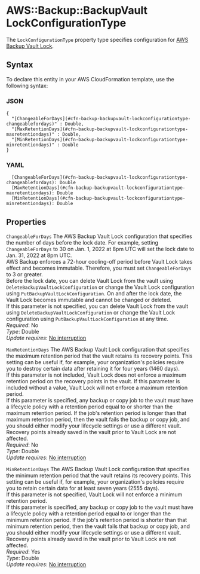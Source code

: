 # AWS::Backup::BackupVault LockConfigurationType<a name="aws-properties-backup-backupvault-lockconfigurationtype"></a>

The `LockConfigurationType` property type specifies configuration for [AWS Backup Vault Lock](https://docs.aws.amazon.com/aws-backup/latest/devguide/vault-lock.html)\.

## Syntax<a name="aws-properties-backup-backupvault-lockconfigurationtype-syntax"></a>

To declare this entity in your AWS CloudFormation template, use the following syntax:

### JSON<a name="aws-properties-backup-backupvault-lockconfigurationtype-syntax.json"></a>

```
{
  "[ChangeableForDays](#cfn-backup-backupvault-lockconfigurationtype-changeablefordays)" : Double,
  "[MaxRetentionDays](#cfn-backup-backupvault-lockconfigurationtype-maxretentiondays)" : Double,
  "[MinRetentionDays](#cfn-backup-backupvault-lockconfigurationtype-minretentiondays)" : Double
}
```

### YAML<a name="aws-properties-backup-backupvault-lockconfigurationtype-syntax.yaml"></a>

```
  [ChangeableForDays](#cfn-backup-backupvault-lockconfigurationtype-changeablefordays): Double
  [MaxRetentionDays](#cfn-backup-backupvault-lockconfigurationtype-maxretentiondays): Double
  [MinRetentionDays](#cfn-backup-backupvault-lockconfigurationtype-minretentiondays): Double
```

## Properties<a name="aws-properties-backup-backupvault-lockconfigurationtype-properties"></a>

`ChangeableForDays`  <a name="cfn-backup-backupvault-lockconfigurationtype-changeablefordays"></a>
The AWS Backup Vault Lock configuration that specifies the number of days before the lock date\. For example, setting `ChangeableForDays` to 30 on Jan\. 1, 2022 at 8pm UTC will set the lock date to Jan\. 31, 2022 at 8pm UTC\.  
AWS Backup enforces a 72\-hour cooling\-off period before Vault Lock takes effect and becomes immutable\. Therefore, you must set `ChangeableForDays` to 3 or greater\.  
Before the lock date, you can delete Vault Lock from the vault using `DeleteBackupVaultLockConfiguration` or change the Vault Lock configuration using `PutBackupVaultLockConfiguration`\. On and after the lock date, the Vault Lock becomes immutable and cannot be changed or deleted\.  
If this parameter is not specified, you can delete Vault Lock from the vault using `DeleteBackupVaultLockConfiguration` or change the Vault Lock configuration using `PutBackupVaultLockConfiguration` at any time\.  
*Required*: No  
*Type*: Double  
*Update requires*: [No interruption](https://docs.aws.amazon.com/AWSCloudFormation/latest/UserGuide/using-cfn-updating-stacks-update-behaviors.html#update-no-interrupt)

`MaxRetentionDays`  <a name="cfn-backup-backupvault-lockconfigurationtype-maxretentiondays"></a>
The AWS Backup Vault Lock configuration that specifies the maximum retention period that the vault retains its recovery points\. This setting can be useful if, for example, your organization's policies require you to destroy certain data after retaining it for four years \(1460 days\)\.  
If this parameter is not included, Vault Lock does not enforce a maximum retention period on the recovery points in the vault\. If this parameter is included without a value, Vault Lock will not enforce a maximum retention period\.  
If this parameter is specified, any backup or copy job to the vault must have a lifecycle policy with a retention period equal to or shorter than the maximum retention period\. If the job's retention period is longer than that maximum retention period, then the vault fails the backup or copy job, and you should either modify your lifecycle settings or use a different vault\. Recovery points already saved in the vault prior to Vault Lock are not affected\.  
*Required*: No  
*Type*: Double  
*Update requires*: [No interruption](https://docs.aws.amazon.com/AWSCloudFormation/latest/UserGuide/using-cfn-updating-stacks-update-behaviors.html#update-no-interrupt)

`MinRetentionDays`  <a name="cfn-backup-backupvault-lockconfigurationtype-minretentiondays"></a>
The AWS Backup Vault Lock configuration that specifies the minimum retention period that the vault retains its recovery points\. This setting can be useful if, for example, your organization's policies require you to retain certain data for at least seven years \(2555 days\)\.  
If this parameter is not specified, Vault Lock will not enforce a minimum retention period\.  
If this parameter is specified, any backup or copy job to the vault must have a lifecycle policy with a retention period equal to or longer than the minimum retention period\. If the job's retention period is shorter than that minimum retention period, then the vault fails that backup or copy job, and you should either modify your lifecycle settings or use a different vault\. Recovery points already saved in the vault prior to Vault Lock are not affected\.  
*Required*: Yes  
*Type*: Double  
*Update requires*: [No interruption](https://docs.aws.amazon.com/AWSCloudFormation/latest/UserGuide/using-cfn-updating-stacks-update-behaviors.html#update-no-interrupt)